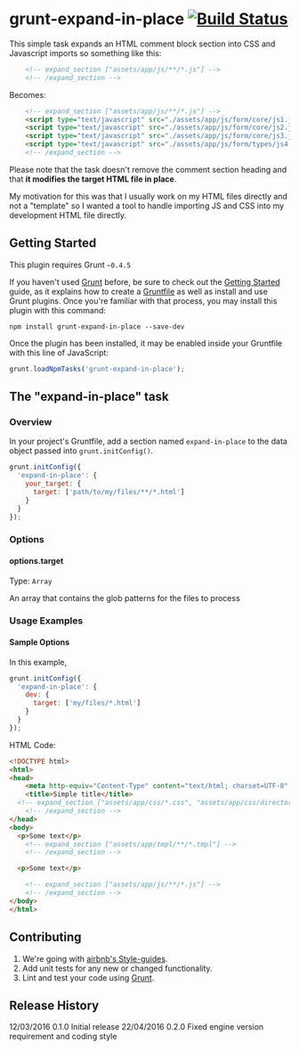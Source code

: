 # grunt-expand-in-place [![Build Status](https://travis-ci.org/drdrsh/grunt-expand-in-place.svg?branch=master)](https://travis-ci.org/drdrsh/grunt-expand-in-place)

This simple task expands an HTML comment block section into CSS and Javascript imports so something like this:
```html
	<!-- expand_section ["assets/app/js/**/*.js"] -->
	<!-- /expand_section -->
```
Becomes:
```html
	<!-- expand_section ["assets/app/js/**/*.js"] -->
	<script type="text/javascript" src="./assets/app/js/form/core/js1.js"></script>
	<script type="text/javascript" src="./assets/app/js/form/core/js2.js"></script>
	<script type="text/javascript" src="./assets/app/js/form/core/js3.js"></script>
	<script type="text/javascript" src="./assets/app/js/form/types/js4.js"></script>
	<!-- /expand_section -->
```
Please note that the task doesn't remove the comment section heading and that **it modifies the target HTML file in place**.

My motivation for this was that I usually work on my HTML files directly and not a "template" so I wanted a tool to handle importing JS and CSS into my development HTML file directly.

## Getting Started
This plugin requires Grunt `~0.4.5`

If you haven't used [Grunt](http://gruntjs.com/) before, be sure to check out the [Getting Started](http://gruntjs.com/getting-started) guide, as it explains how to create a [Gruntfile](http://gruntjs.com/sample-gruntfile) as well as install and use Grunt plugins. Once you're familiar with that process, you may install this plugin with this command:

```shell
npm install grunt-expand-in-place --save-dev
```

Once the plugin has been installed, it may be enabled inside your Gruntfile with this line of JavaScript:

```js
grunt.loadNpmTasks('grunt-expand-in-place');
```

## The "expand-in-place" task
### Overview
In your project's Gruntfile, add a section named `expand-in-place` to the data object passed into `grunt.initConfig()`.

```js
grunt.initConfig({
  'expand-in-place': {
    your_target: {
      target: ['path/to/my/files/**/*.html']
    }
  }
});
```

### Options

#### options.target
Type: `Array`

An array that contains the glob patterns for the files to process


### Usage Examples

#### Sample Options
In this example,

```js
grunt.initConfig({
  'expand-in-place': {
    dev: {
      target: ['my/files/*.html']
    }
  }
});
```

HTML Code:

```html
<!DOCTYPE html>
<html>
<head>
	<meta http-equiv="Content-Type" content="text/html; charset=UTF-8" />
	<title>Simple title</title>
  <!-- expand_section ["assets/app/css/*.css", "assets/app/css/directory/*.css"] -->
	<!-- /expand_section -->
</head>
<body>
  <p>Some text</p>
	<!-- expand_section ["assets/app/tmpl/**/*.tmpl"] -->
	<!-- /expand_section -->

  <p>Some text</p>

	<!-- expand_section ["assets/app/js/**/*.js"] -->
	<!-- /expand_section -->
</body>
</html>
```

## Contributing
1. We're going with [airbnb's Style-guides](https://github.com/airbnb/javascript/).
1. Add unit tests for any new or changed functionality.
1. Lint and test your code using [Grunt](http://gruntjs.com/).

## Release History
12/03/2016 0.1.0 Initial release
22/04/2016 0.2.0 Fixed engine version requirement and coding style
